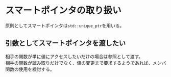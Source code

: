 # スマートポインタの取り扱い
原則としてスマートポインタは``std::unique_ptr``を用いる。  
## 引数としてスマートポインタを渡したい
相手の関数が単に値にアクセスしたいだけの場合は参照として渡す。  
相手の関数が読み取りだけでなく、値の変更まで要求するようであれば、メンバ関数の使用を検討する。  
